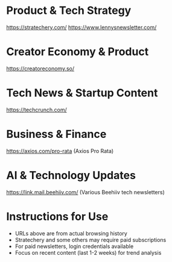 # Product & Tech Strategy
https://stratechery.com/
https://www.lennysnewsletter.com/

# Creator Economy & Product
https://creatoreconomy.so/

# Tech News & Startup Content
https://techcrunch.com/

# Business & Finance
https://axios.com/pro-rata (Axios Pro Rata)

# AI & Technology Updates
https://link.mail.beehiiv.com/ (Various Beehiiv tech newsletters)

# Instructions for Use
- URLs above are from actual browsing history
- Stratechery and some others may require paid subscriptions
- For paid newsletters, login credentials available
- Focus on recent content (last 1-2 weeks) for trend analysis